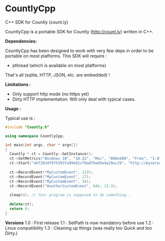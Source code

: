 CountlyCpp
==========

C++ SDK for Countly (count.ly)


CountlyCpp is a portable SDK for Countly (http://count.ly) written in C++.

**Dependencies:**

CountlyCpp has been designed to work with very few deps in order to be portable on most platforms.
This SDK will require :
* pthread (which is available on most platforms)

That's all (sqlite, HTTP, JSON, etc. are embedded) !

**Limitations :**
* Only support http mode (no https yet)
* Dirty HTTP implementation. Will only deal with typical cases.

**Usage :**

Typical use is :

```C++
#include "Countly.h"

using namespace CountlyCpp;

int main(int argc, char * argv[])
{
  Countly * ct = Countly::GetInstance();
  ct->SetMetrics("Windows 10", "10.22", "Mac", "800x600", "Free", "1.0");
  ct->Start("abf2034f975393fa994d1cf8adf9a93e4a29ac29", "http://myserver.com", 8080);
  
  ct->RecordEvent("MyCustomEvent", 123);
  ct->RecordEvent("MyCustomEvent", 17);
  ct->RecordEvent("MyCustomEvent", 34);
  ct->RecordEvent("AnotherCustomEvent", 644, 13.3);
 
  sleep(4); // Your program is supposed to do something..
  
  delete(ct);
  return 0;
}
```

**Versions**
1.0 :  First release
1.1 :  SetPath is now mandatory before use
1.2 : Linux compatibility
1.3 : Cleaning up things (was really too Quick and too Dirty.)
